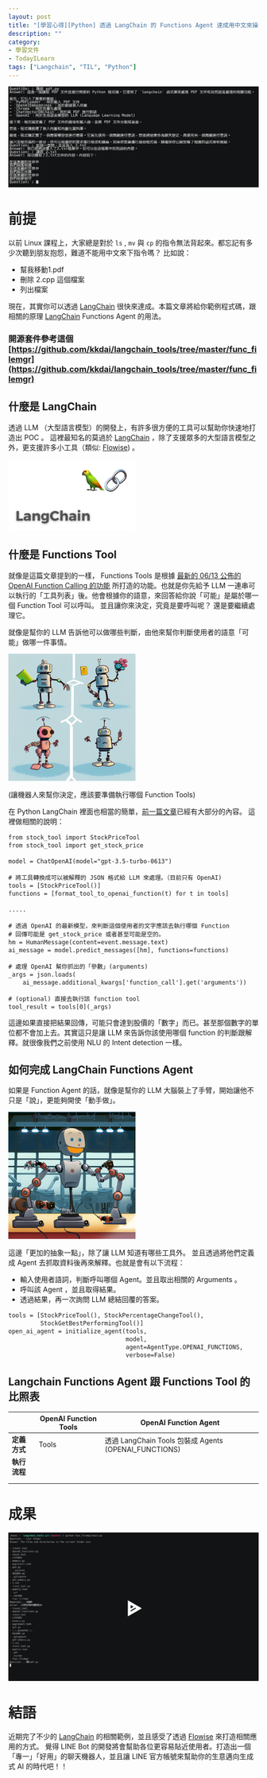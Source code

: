```yaml
---
layout: post
title: "[學習心得][Python] 透過 LangChain 的 Functions Agent 達成用中文來操控資料夾"
description: ""
category: 
- 學習文件
- TodayILearn
tags: ["Langchain", "TIL", "Python"]
---
```


![image-20230619204550551](../images/2022/image-20230619204550551.png)

# 前提

以前 Linux 課程上，大家總是對於 `ls` , `mv` 與 `cp` 的指令無法背起來。都忘記有多少次聽到朋友抱怨，難道不能用中文來下指令嗎？ 比如說：

- 幫我移動1.pdf 
- 刪除 2.cpp 這個檔案
- 列出檔案

現在，其實你可以透過  [LangChain](https://github.com/hwchase17/langchain)  很快來達成。本篇文章將給你範例程式碼，跟相關的原理  [LangChain](https://github.com/hwchase17/langchain)   Functions Agent 的用法。

### 開源套件參考這個 [https://github.com/kkdai/langchain_tools/tree/master/func_filemgr](https://github.com/kkdai/langchain_tools/tree/master/func_filemgr)

## 什麼是 LangChain

透過 LLM （大型語言模型）的開發上，有許多很方便的工具可以幫助你快速地打造出 POC 。 這裡最知名的莫過於 [LangChain](https://github.com/hwchase17/langchain) ，除了支援眾多的大型語言模型之外，更支援許多小工具（類似: [Flowise](https://github.com/FlowiseAI/Flowise)) 。



<img src="../images/2022/langchain-1679313960.jpg" alt="What is LangChain and how to use it" style="zoom:25%;" />





## 什麼是 Functions Tool 

就像是這篇文章提到的一樣， Functions Tools 是根據 [最新的 06/13 公佈的 OpenAI Function Calling 的功能](https://openai.com/blog/function-calling-and-other-api-updates) 所打造的功能。也就是你先給予 LLM 一連串可以執行的「工具列表」後。他會根據你的語意，來回答給你說「可能」是屬於哪一個 Function Tool 可以呼叫。 並且讓你來決定，究竟是要呼叫呢？ 還是要繼續處理它。

就像是幫你的 LLM 告訴他可以做哪些判斷，由他來幫你判斷使用者的語意「可能」做哪一件事情。

<img src="../images/2022/image-20230620112225023.png" alt="image-20230620112225023" style="zoom:25%;" />

(讓機器人來幫你決定，應該要準備執行哪個 Function Tools)

在 Python LangChain 裡面也相當的簡單，[前一篇文章](https://www.evanlin.com/linebot-langchain/)已經有大部分的內容。 這裡做相關的說明：

```
from stock_tool import StockPriceTool
from stock_tool import get_stock_price

model = ChatOpenAI(model="gpt-3.5-turbo-0613")

# 將工具轉換成可以被解釋的 JSON 格式給 LLM 來處理。（目前只有 OpenAI)
tools = [StockPriceTool()]
functions = [format_tool_to_openai_function(t) for t in tools]

.....

# 透過 OpenAI 的最新模型，來判斷這個使用者的文字應該去執行哪個 Function
# 回傳可能是 get_stock_price 或者甚至可能是空的。
hm = HumanMessage(content=event.message.text)
ai_message = model.predict_messages([hm], functions=functions)

# 處理 OpenAI 幫你抓出的「參數」(arguments)
_args = json.loads(
    ai_message.additional_kwargs['function_call'].get('arguments'))

# (optional) 直接去執行該 function tool
tool_result = tools[0](_args)
```

這邊如果直接把結果回傳，可能只會達到股價的「數字」而已。甚至那個數字的單位都不會加上去。其實這只是讓 LLM 來告訴你該使用哪個 function 的判斷跟解釋。就很像我們之前使用 NLU 的 Intent detection 一樣。



## 如何完成 LangChain Functions Agent

如果是 Function Agent 的話，就像是幫你的 LLM 大腦裝上了手臂，開始讓他不只是「說」，更能夠開使「動手做」。

<img src="../images/2022/image-20230620110007097.png" alt="image-20230620110007097" style="zoom:25%;" />



這邊「更加的抽象一點」，除了讓 LLM 知道有哪些工具外。 並且透過將他們定義成 Agent 去抓取資料後再來解釋。也就是會有以下流程：

- 輸入使用者語詞，判斷呼叫哪個 Agent。並且取出相關的 Arguments 。
- 呼叫該 Agent ，並且取得結果。
- 透過結果，再一次詢問 LLM 總結回覆的答案。



```
tools = [StockPriceTool(), StockPercentageChangeTool(),
         StockGetBestPerformingTool()]
open_ai_agent = initialize_agent(tools,
                                 model,
                                 agent=AgentType.OPENAI_FUNCTIONS,
                                 verbose=False)
```



## Langchain Functions Agent 跟 Functions Tool 的比照表

|              | OpenAI Function Tools | OpenAI Function Agent                                 |
| ------------ | --------------------- | ----------------------------------------------------- |
| **定義方式** | Tools                 | 透過 LangChain Tools 包裝成 Agents (OPENAI_FUNCTIONS) |
| **執行流程** |                       |                                                       |
|              |                       |                                                       |
|              |                       |                                                       |





# 成果

[![asciicast](../images/2022/aXAxZoeNFTaUq7KxAsCCKLocN.svg)](https://asciinema.org/a/aXAxZoeNFTaUq7KxAsCCKLocN)

# 結語

近期完了不少的 [LangChain](https://github.com/hwchase17/langchain)  的相關範例，並且感受了透過 [Flowise](https://github.com/FlowiseAI/Flowise)  來打造相關應用的方式。 覺得 LINE Bot 的開發將會幫助各位更容易貼近使用者。打造出一個「專一」「好用」的聊天機器人，並且讓 LINE 官方帳號來幫助你的生意邁向生成式 AI 的時代吧！！
